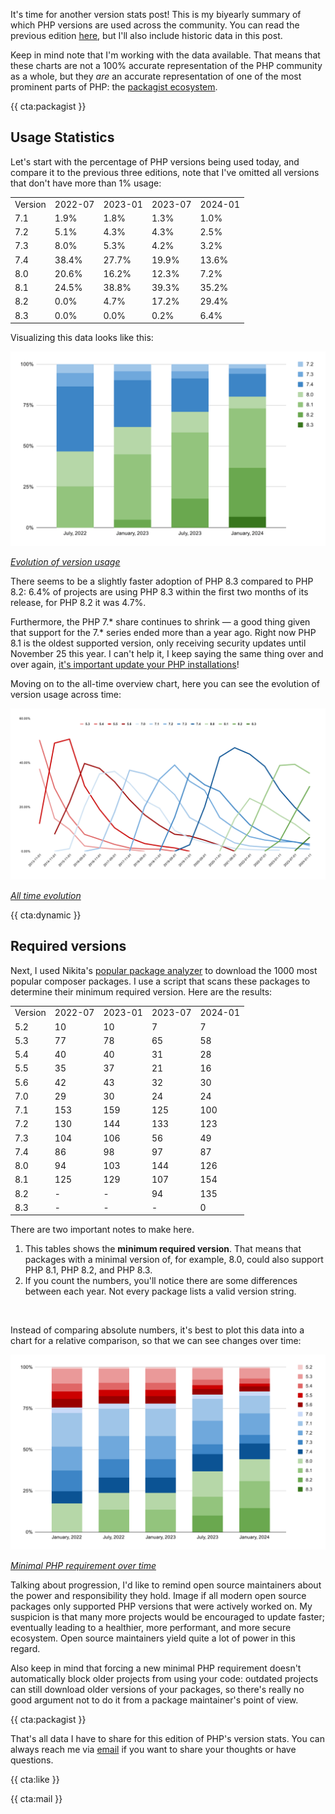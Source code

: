 It's time for another version stats post! This is my biyearly summary of which PHP versions are used across the community. You can read the previous edition [here](/blog/php-version-stats-july-2024), but I'll also include historic data in this post.

Keep in mind note that I'm working with the data available. That means that these charts are not a 100% accurate representation of the PHP community as a whole, but they _are_ an accurate representation of one of the most prominent parts of PHP: the [packagist ecosystem](https://packagist.org/php-statistics).

{{ cta:packagist }}

## Usage Statistics

Let's start with the percentage of PHP versions being used today, and compare it to the previous three editions, note that I've omitted all versions that don't have more than 1% usage:

<div class="table-container">
<table>

<tr class="table-head">
    <td>Version</td>
    <td>2022-07</td>
    <td>2023-01</td>
    <td>2023-07</td>
    <td>2024-01</td>
</tr>


<tr>
    <td>7.1</td>
    <td>1.9%</td>
    <td>1.8%</td>
    <td>1.3%</td>
    <td>1.0%</td>
</tr>

<tr>
    <td>7.2</td>
    <td>5.1%</td>
    <td>4.3%</td>
    <td>4.3%</td>
    <td>2.5%</td>
</tr>

<tr>
    <td>7.3</td>
    <td>8.0%</td>
    <td>5.3%</td>
    <td>4.2%</td>
    <td>3.2%</td>
</tr>

<tr>
    <td>7.4</td>
    <td>38.4%</td>
    <td>27.7%</td>
    <td>19.9%</td>
    <td>13.6%</td>
</tr>

<tr>
    <td>8.0</td>
    <td>20.6%</td>
    <td>16.2%</td>
    <td>12.3%</td>
    <td>7.2%</td>
</tr>

<tr>
    <td>8.1</td>
    <td>24.5%</td>
    <td>38.8%</td>
    <td>39.3%</td>
    <td>35.2%</td>
</tr>

<tr>
    <td>8.2</td>
    <td>0.0%</td>
    <td>4.7%</td>
    <td>17.2%</td>
    <td>29.4%</td>
</tr>

<tr>
    <td>8.3</td>
    <td>0.0%</td>
    <td>0.0%</td>
    <td>0.2%</td>
    <td>6.4%</td>
</tr>

</table>
</div>

Visualizing this data looks like this:

<div class="image-noborder image-wide"></div>

[![](/resources/img/blog/version-stats/2024-jan-01.svg)](/resources/img/blog/version-stats/2024-jan-01.svg)

<em class="center small">[Evolution of version usage](/resources/img/blog/version-stats/2024-jan-01.svg)</em>

There seems to be a slightly faster adoption of PHP 8.3 compared to PHP 8.2: 6.4% of projects are using PHP 8.3 within the first two months of its release, for PHP 8.2 it  was 4.7%. 

Furthermore, the PHP 7.* share continues to shrink — a good thing given that support for the 7.* series ended more than a year ago. Right now PHP 8.1 is the oldest supported version, only receiving security updates until November 25 this year. I can't help it, I keep saying the same thing over and over again, [it's important update your PHP installations](/blog/a-storm-in-a-glass-of-water)!


Moving on to the all-time overview chart, here you can see the evolution of version usage across time:

<div class="image-noborder image-wide"></div>

[![](/resources/img/blog/version-stats/2024-jan-02.svg)](/resources/img/blog/version-stats/2024-jan-02.svg)

<em class="center small">[All time evolution](/resources/img/blog/version-stats/2024-jan-02.svg)</em>

{{ cta:dynamic }}

## Required versions

Next, I used Nikita's [popular package analyzer](*https://github.com/nikic/popular-package-analysis) to download the 1000 most popular composer packages. I use a script that scans these packages to determine their minimum required version. Here are the results:

<div class="table-container">
<table>

<tr class="table-head">
    <td>Version</td>
    <td>2022-07</td>
    <td>2023-01</td>
    <td>2023-07</td>
    <td>2024-01</td>
</tr>

<tr>
    <td>5.2</td>
    <td>10</td>
    <td>10</td>
    <td>7</td>
    <td>7</td>
</tr>

<tr>
    <td>5.3</td>
    <td>77</td>
    <td>78</td>
    <td>65</td>
    <td>58</td>
</tr>

<tr>
    <td>5.4</td>
    <td>40</td>
    <td>40</td>
    <td>31</td>
    <td>28</td>
</tr>

<tr>
    <td>5.5</td>
    <td>35</td>
    <td>37</td>
    <td>21</td>
    <td>16</td>
</tr>

<tr>
    <td>5.6</td>
    <td>42</td>
    <td>43</td>
    <td>32</td>
    <td>30</td>
</tr>

<tr>
    <td>7.0</td>
    <td>29</td>
    <td>30</td>
    <td>24</td>
    <td>24</td>
</tr>

<tr>
    <td>7.1</td>
    <td>153</td>
    <td>159</td>
    <td>125</td>
    <td>100</td>
</tr>

<tr>
    <td>7.2</td>
    <td>130</td>
    <td>144</td>
    <td>133</td>
    <td>123</td>
</tr>

<tr>
    <td>7.3</td>
    <td>104</td>
    <td>106</td>
    <td>56</td>
    <td>49</td>
</tr>

<tr>
    <td>7.4</td>
    <td>86</td>
    <td>98</td>
    <td>97</td>
    <td>87</td>
</tr>

<tr>
    <td>8.0</td>
    <td>94</td>
    <td>103</td>
    <td>144</td>
    <td>126</td>
</tr>

<tr>
    <td>8.1</td>
    <td>125</td>
    <td>129</td>
    <td>107</td>
    <td>154</td>
</tr>

<tr>
    <td>8.2</td>
    <td>-</td>
    <td>-</td>
    <td>94</td>
    <td>135</td>
</tr>

<tr>
    <td>8.3</td>
    <td>-</td>
    <td>-</td>
    <td>-</td>
    <td>0</td>
</tr>

</table>
</div>

There are two important notes to make here.

1. This tables shows the **minimum required version**. That means that packages with a minimal version of, for example, 8.0, could also support PHP 8.1, PHP 8.2, and PHP 8.3.
2. If you count the numbers, you'll notice there are some differences between each year. Not every package lists a valid version string.

<br>

Instead of comparing absolute numbers, it's best to plot this data into a chart for a relative comparison, so that we can see changes over time:

<div class="image-noborder image-wide"></div>

[![](/resources/img/blog/version-stats/2024-jan-03.svg)](/resources/img/blog/version-stats/2024-jan-03.svg)

<em class="center small">[Minimal PHP requirement over time](/resources/img/blog/version-stats/2024-jan-03.svg)</em>

Talking about progression, I'd like to remind open source maintainers about the power and responsibility they hold. Image if all modern open source packages only supported PHP versions that were actively worked on. My suspicion is that many more projects would be encouraged to update faster; eventually leading to a healthier, more performant, and more secure ecosystem. Open source maintainers yield quite a lot of power in this regard.

Also keep in mind that forcing a new minimal PHP requirement doesn't automatically block older projects from using your code: outdated projects can still download older versions of your packages, so there's really no good argument not to do it from a package maintainer's point of view.

{{ cta:packagist }}

That's all data I have to share for this edition of PHP's version stats. You can always reach me via [email](mailto:brendt@stitcher.io) if you want to share your thoughts or have questions.

{{ cta:like }}

{{ cta:mail }}
